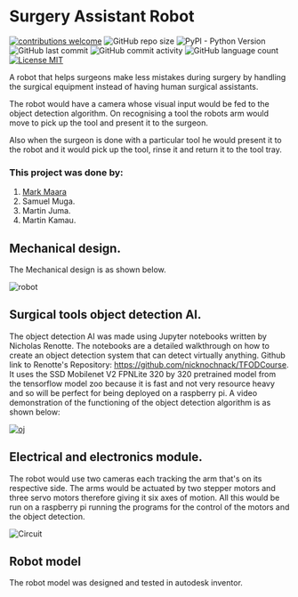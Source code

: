 # Surgery Assistant Robot

[![contributions welcome](https://img.shields.io/badge/contributions-welcome-brightgreen.svg?style=flat)](https://github.com/0x6f736f646f/Emojidetection/issues)
![GitHub repo size](https://img.shields.io/github/repo-size/0x6f736f646f/Emojidetection.svg?color=purple&style=flat)
![PyPI - Python Version](https://img.shields.io/pypi/pyversions/Flask.svg?style=flat)
![GitHub last commit](https://img.shields.io/github/last-commit/0x6f736f646f/Emojidetection.svg?style=flat)
![GitHub commit activity](https://img.shields.io/github/commit-activity/w/0x6f736f646f/Emojidetection.svg?style=flat)
![GitHub language count](https://img.shields.io/github/languages/count/0x6f736f646f/Emojidetection.svg?style=flat)
[![License MIT](https://img.shields.io/badge/license-MIT-blue.svg?style=flat)](https://github.com/0x6f736f646f/Emojidetection/blob/master/LICENSE)

 A robot that helps surgeons make less mistakes during surgery by handling the surgical equipment instead of having human surgical assistants.

 The robot would have a camera whose visual input would be fed to the object detection algorithm. On recognising a tool the robots arm would move to pick up the tool and present it to the surgeon.

 Also when the surgeon is done with a particular tool he would present it to the robot and it would pick up the tool, rinse it and return it to the tool tray.
 
 ### This project was done by:
1. [Mark Maara](https://linkedin.com/in/mark-maara-42b235153/)
2. Samuel Muga.
3. Martin Juma.
4. Martin Kamau.
 
 ## Mechanical design.
 The Mechanical design is as shown below.
 
![robot](https://user-images.githubusercontent.com/68475422/150491125-58e32467-a1ec-4b1a-9e58-baf6bf318124.png)

 ## Surgical tools object detection AI.

 The object detection AI was made using Jupyter notebooks written by Nicholas Renotte.
 The notebooks are a detailed walkthrough on how to create an object detection system that can detect virtually anything.
 Github link to Renotte's Repository: https://github.com/nicknochnack/TFODCourse. It uses the SSD Mobilenet V2 FPNLite 320 by 320 pretrained model from the tensorflow model zoo because it is fast and not very resource heavy and so will be perfect for being deployed on a raspberry pi.
 A video demonstration of the functioning of the object detection algorithm is as shown below:
 
 [![oj](https://user-images.githubusercontent.com/68475422/150492996-be428e83-0fa1-42cd-a365-0c4db705bfd8.png)](https://youtu.be/K-EPAwUYiv4)


 ## Electrical and electronics module.
 The robot would use two cameras each tracking the arm that's on its respective side. The arms would be actuated by two stepper motors and three servo motors therefore giving it six axes of motion. All this would be run on a raspberry pi running the programs for the control of the motors and the object detection.
 
 ![Circuit](https://user-images.githubusercontent.com/68475422/150492569-01baf93a-651c-4444-832f-c87554d122c6.png)

  ## Robot model

 The robot model was designed and tested in autodesk inventor.
